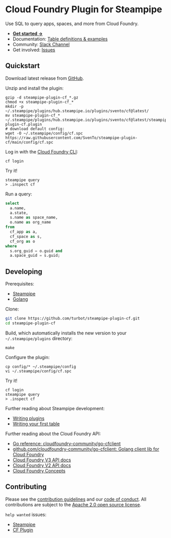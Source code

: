 # Cloud Foundry Plugin for Steampipe

Use SQL to query apps, spaces, and more from Cloud Foundry.

- **[Get started →](https://github.com/SvenTo/steampipe-plugin-cf/blob/main/docs/index.md)**
- Documentation: [Table definitions & examples](https://github.com/SvenTo/steampipe-plugin-cf/tree/main/docs/tables)
- Community: [Slack Channel](https://join.slack.com/t/steampipe/shared_invite/zt-oij778tv-lYyRTWOTMQYBVAbtPSWs3g)
- Get involved: [Issues](https://github.com/SvenTo/steampipe-plugin-cf/issues)

## Quickstart

Download latest release from [GitHub](https://github.com/SvenTo/steampipe-plugin-cf/releases/).

Unzip and install the plugin:

```shell
gzip -d steampipe-plugin-cf_*.gz
chmod +x steampipe-plugin-cf_*
mkdir -p ~/.steampipe/plugins/hub.steampipe.io/plugins/svento/cf@latest/
mv steampipe-plugin-cf_* ~/.steampipe/plugins/hub.steampipe.io/plugins/svento/cf@latest/steampipe-plugin-cf.plugin
# download default config:
wget -O ~/.steampipe/config/cf.spc https://raw.githubusercontent.com/SvenTo/steampipe-plugin-cf/main/config/cf.spc
```

Log in with the [Cloud Foundry CLI](https://docs.cloudfoundry.org/cf-cli/):
```shell
cf login
```

Try it!

```
steampipe query
> .inspect cf
```

Run a query:

```sql
select
  a.name,
  a.state,
  s.name as space_name,
  o.name as org_name
from
  cf_app as a,
  cf_space as s,
  cf_org as o
where
  s.org_guid = o.guid and 
  a.space_guid = s.guid;
```

## Developing

Prerequisites:

- [Steampipe](https://steampipe.io/downloads)
- [Golang](https://golang.org/doc/install)

Clone:

```sh
git clone https://github.com/turbot/steampipe-plugin-cf.git
cd steampipe-plugin-cf
```

Build, which automatically installs the new version to your `~/.steampipe/plugins` directory:

```
make
```

Configure the plugin:

```
cp config/* ~/.steampipe/config
vi ~/.steampipe/config/cf.spc
```

Try it!

```
cf login
steampipe query
> .inspect cf
```

Further reading about Steampipe development:

- [Writing plugins](https://steampipe.io/docs/develop/writing-plugins)
- [Writing your first table](https://steampipe.io/docs/develop/writing-your-first-table)

Further reading about the Cloud Foundry API: 

- [Go reference: cloudfoundry-community/go-cfclient](https://pkg.go.dev/github.com/cloudfoundry-community/go-cfclient)
- [github.com/cloudfoundry-community/go-cfclient: Golang client lib for Cloud Foundry](https://github.com/cloudfoundry-community/go-cfclient)
- [Cloud Foundry V3 API docs](https://v3-apidocs.cloudfoundry.org/version/3.113.0/index.html#introduction)
- [Cloud Foundry V2 API docs](https://apidocs.cloudfoundry.org/16.22.0/)
- [Cloud Foundry Concepts](https://docs.cloudfoundry.org/concepts/index.html)

## Contributing

Please see the [contribution guidelines](https://github.com/turbot/steampipe/blob/main/CONTRIBUTING.md) and our [code of conduct](https://github.com/turbot/steampipe/blob/main/CODE_OF_CONDUCT.md). All contributions are subject to the [Apache 2.0 open source license](https://github.com/SvenTo/steampipe-plugin-cf/blob/main/LICENSE).

`help wanted` issues:

- [Steampipe](https://github.com/turbot/steampipe/labels/help%20wanted)
- [CF Plugin](https://github.com/SvenTo/steampipe-plugin-cf/issues/labels/help%20wanted)
